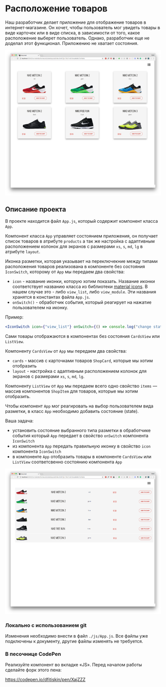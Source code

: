 Расположение товаров
===

Наш разработчик делает приложение для отображение товаров в интернет-магазине. Он хочет, чтобы пользователь мог увидеть товары в виде карточек или в виде списка, в зависимости от того, какое расположение выберет пользователь. Однако, разработчик еще не доделал этот функционал. Приложению не хватает состояния.

![cards view](./assets/card_view.png)

## Описание проекта

В проекте находится файл `App.js`, который содержит компонент класса `App`.

Компонент класса `App` управляет состоянием приложения, он получает список товаров в атрибуте `products` а так же настройка с адаптивным расположением колонок для экранов с размерами `xs`, `s`, `md`, `lg` в атрибуте `layout`.

Иконка разметки, которая указывает на переключекние между типами расположения товаров реализована в компоненте без состояния `IconSwitch`, которому от `App` мы передаем два свойства:
- `icon` - название иконки, которую хотим показать. Название иконки соответствует названию класса из библиотеки [material icons](https://material.io/icons/#ic_view_module). В нашем случае это - либо `view_list`, либо `view_module`. Эти названия хранятся в константах файла `App.js`.
- `onSwitch()` - обработчик события, который реагирует на нажатие пользователем на иконку.

Пример:
```jsx
<IconSwitch icon={"view_list"} onSwitch={() => console.log("change state here")}/>
```

Сами товары отображаются в компонентах без состояния `CardsView` или `ListView`.

Компоненту `CardsView` от `App` мы передаем два свойства:
- `cards` - массив с карточками товаров `ShopCard`, которые мы хотим отобразить
- `layout` - настройка с адаптивным расположением колонок для экранов с размерами `xs`, `s`, `md`, `lg`.

Компоненту `ListView` от `App` мы передаем всего одно свойство `items` — массив компонентов `ShopItem` для товаров, которые мы хотим отобразить.

Чтобы компонент `App` мог реагировать на выбор пользователем вида разметки, в класс `App` необходимо добавить состояние (state).

Ваша задача:
- установить состояние выбранного типа разметки в обработчике события который `App` передает в свойство `onSwitch` компонента `IconSwitch`
- из компонента `App` передать правильную иконку в свойство `icon` компонента `IconSwitch`
- в компоненте `App` отобразить товары в компоненте `CardsView` или `ListView` соответсвенно состоянию компонента `App`

![list_view](./assets/list_view.png)

### Локально с использованием git

Изменения необходимо внести в файл `./js/App.js`. Все файлы уже подключены к документу, другие файлы изменять не требуется.

### В песочнице CodePen

Реализуйте компонент во вкладке «JS». Перед началом работы сделайте форк этого пена:

https://codepen.io/dfitiskin/pen/XajZZZ
